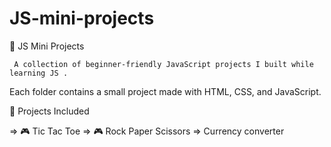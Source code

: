 # JS-mini-projects

🧩 JS Mini Projects

     A collection of beginner-friendly JavaScript projects I built while learning JS .

Each folder contains a small project made with HTML, CSS, and JavaScript.

🚀 Projects Included

=> 🎮 Tic Tac Toe
=> 🎮 Rock Paper Scissors
=> Currency converter
